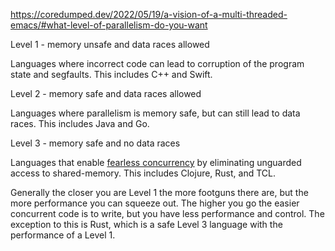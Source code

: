 
https://coredumped.dev/2022/05/19/a-vision-of-a-multi-threaded-emacs/#what-level-of-parallelism-do-you-want

Level 1 - memory unsafe and data races allowed

Languages where incorrect code can lead to corruption of the program state and segfaults. This includes C++ and Swift.

Level 2 - memory safe and data races allowed

Languages where parallelism is memory safe, but can still lead to data races. This includes Java and Go.

Level 3 - memory safe and no data races

Languages that enable [fearless concurrency](https://doc.rust-lang.org/book/ch16-00-concurrency.html) by eliminating unguarded access to shared-memory. This includes Clojure, Rust, and TCL.

Generally the closer you are Level 1 the more footguns there are, but the more performance you can squeeze out. The higher you go the easier concurrent code is to write, but you have less performance and control. The exception to this is Rust, which is a safe Level 3 language with the performance of a Level 1.
